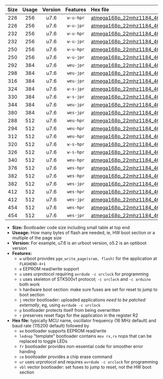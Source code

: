 |Size|Usage|Version|Features|Hex file|
|:-:|:-:|:-:|:-:|:--|
|226|256|u7.6|`w-u-hpr`|[atmega168p_22mhz1184_460800bps_ur.hex](https://raw.githubusercontent.com/stefanrueger/urboot/main/atmega168p_22mhz1184_460800bps_ur.hex)|
|226|256|u7.6|`w-u-jpr`|[atmega168p_22mhz1184_460800bps_ur_vbl.hex](https://raw.githubusercontent.com/stefanrueger/urboot/main/atmega168p_22mhz1184_460800bps_ur_vbl.hex)|
|232|256|u7.6|`w-u-hpr`|[atmega168p_22mhz1184_460800bps_lednop_ur.hex](https://raw.githubusercontent.com/stefanrueger/urboot/main/atmega168p_22mhz1184_460800bps_lednop_ur.hex)|
|232|256|u7.6|`w-u-jpr`|[atmega168p_22mhz1184_460800bps_lednop_ur_vbl.hex](https://raw.githubusercontent.com/stefanrueger/urboot/main/atmega168p_22mhz1184_460800bps_lednop_ur_vbl.hex)|
|250|256|u7.6|`w-u-hpr`|[atmega168p_22mhz1184_460800bps_lednop_fr_ur.hex](https://raw.githubusercontent.com/stefanrueger/urboot/main/atmega168p_22mhz1184_460800bps_lednop_fr_ur.hex)|
|250|256|u7.6|`w-u-jpr`|[atmega168p_22mhz1184_460800bps_lednop_fr_ur_vbl.hex](https://raw.githubusercontent.com/stefanrueger/urboot/main/atmega168p_22mhz1184_460800bps_lednop_fr_ur_vbl.hex)|
|292|384|u7.6|`weu-jpr`|[atmega168p_22mhz1184_460800bps_ee_ur_vbl.hex](https://raw.githubusercontent.com/stefanrueger/urboot/main/atmega168p_22mhz1184_460800bps_ee_ur_vbl.hex)|
|298|384|u7.6|`weu-jpr`|[atmega168p_22mhz1184_460800bps_ee_lednop_ur_vbl.hex](https://raw.githubusercontent.com/stefanrueger/urboot/main/atmega168p_22mhz1184_460800bps_ee_lednop_ur_vbl.hex)|
|316|384|u7.6|`weu-jpr`|[atmega168p_22mhz1184_460800bps_ee_lednop_fr_ur_vbl.hex](https://raw.githubusercontent.com/stefanrueger/urboot/main/atmega168p_22mhz1184_460800bps_ee_lednop_fr_ur_vbl.hex)|
|324|384|u7.6|`w-s-jpr`|[atmega168p_22mhz1184_460800bps_vbl.hex](https://raw.githubusercontent.com/stefanrueger/urboot/main/atmega168p_22mhz1184_460800bps_vbl.hex)|
|330|384|u7.6|`w-s-jpr`|[atmega168p_22mhz1184_460800bps_lednop_vbl.hex](https://raw.githubusercontent.com/stefanrueger/urboot/main/atmega168p_22mhz1184_460800bps_lednop_vbl.hex)|
|344|384|u7.6|`weu-jpr`|[atmega168p_22mhz1184_460800bps_ee_lednop_fr_ce_ur_vbl.hex](https://raw.githubusercontent.com/stefanrueger/urboot/main/atmega168p_22mhz1184_460800bps_ee_lednop_fr_ce_ur_vbl.hex)|
|380|384|u7.6|`wes-jpr`|[atmega168p_22mhz1184_460800bps_ee_vbl.hex](https://raw.githubusercontent.com/stefanrueger/urboot/main/atmega168p_22mhz1184_460800bps_ee_vbl.hex)|
|288|512|u7.6|`weu-hpr`|[atmega168p_22mhz1184_460800bps_ee_ur.hex](https://raw.githubusercontent.com/stefanrueger/urboot/main/atmega168p_22mhz1184_460800bps_ee_ur.hex)|
|294|512|u7.6|`weu-hpr`|[atmega168p_22mhz1184_460800bps_ee_lednop_ur.hex](https://raw.githubusercontent.com/stefanrueger/urboot/main/atmega168p_22mhz1184_460800bps_ee_lednop_ur.hex)|
|312|512|u7.6|`weu-hpr`|[atmega168p_22mhz1184_460800bps_ee_lednop_fr_ur.hex](https://raw.githubusercontent.com/stefanrueger/urboot/main/atmega168p_22mhz1184_460800bps_ee_lednop_fr_ur.hex)|
|320|512|u7.6|`w-s-hpr`|[atmega168p_22mhz1184_460800bps.hex](https://raw.githubusercontent.com/stefanrueger/urboot/main/atmega168p_22mhz1184_460800bps.hex)|
|326|512|u7.6|`w-s-hpr`|[atmega168p_22mhz1184_460800bps_lednop.hex](https://raw.githubusercontent.com/stefanrueger/urboot/main/atmega168p_22mhz1184_460800bps_lednop.hex)|
|340|512|u7.6|`weu-hpr`|[atmega168p_22mhz1184_460800bps_ee_lednop_fr_ce_ur.hex](https://raw.githubusercontent.com/stefanrueger/urboot/main/atmega168p_22mhz1184_460800bps_ee_lednop_fr_ce_ur.hex)|
|376|512|u7.6|`wes-hpr`|[atmega168p_22mhz1184_460800bps_ee.hex](https://raw.githubusercontent.com/stefanrueger/urboot/main/atmega168p_22mhz1184_460800bps_ee.hex)|
|382|512|u7.6|`wes-hpr`|[atmega168p_22mhz1184_460800bps_ee_lednop.hex](https://raw.githubusercontent.com/stefanrueger/urboot/main/atmega168p_22mhz1184_460800bps_ee_lednop.hex)|
|382|512|u7.6|`wes-jpr`|[atmega168p_22mhz1184_460800bps_ee_lednop_vbl.hex](https://raw.githubusercontent.com/stefanrueger/urboot/main/atmega168p_22mhz1184_460800bps_ee_lednop_vbl.hex)|
|412|512|u7.6|`wes-hpr`|[atmega168p_22mhz1184_460800bps_ee_lednop_fr.hex](https://raw.githubusercontent.com/stefanrueger/urboot/main/atmega168p_22mhz1184_460800bps_ee_lednop_fr.hex)|
|412|512|u7.6|`wes-jpr`|[atmega168p_22mhz1184_460800bps_ee_lednop_fr_vbl.hex](https://raw.githubusercontent.com/stefanrueger/urboot/main/atmega168p_22mhz1184_460800bps_ee_lednop_fr_vbl.hex)|
|454|512|u7.6|`wes-hpr`|[atmega168p_22mhz1184_460800bps_ee_lednop_fr_ce.hex](https://raw.githubusercontent.com/stefanrueger/urboot/main/atmega168p_22mhz1184_460800bps_ee_lednop_fr_ce.hex)|
|454|512|u7.6|`wes-jpr`|[atmega168p_22mhz1184_460800bps_ee_lednop_fr_ce_vbl.hex](https://raw.githubusercontent.com/stefanrueger/urboot/main/atmega168p_22mhz1184_460800bps_ee_lednop_fr_ce_vbl.hex)|

- **Size:** Bootloader code size including small table at top end
- **Useage:** How many bytes of flash are needed, ie, HW boot section or a multiple of the page size
- **Version:** For example, u7.6 is an urboot version, o5.2 is an optiboot version
- **Features:**
  + `w` urboot provides `pgm_write_page(sram, flash)` for the application at `FLASHEND-4+1`
  + `e` EEPROM read/write support
  + `u` uses urprotocol requiring `avrdude -c urclock` for programming
  + `s` uses skeleton of STK500v1 protocol; `-c urclock` and `-c arduino` both work
  + `h` hardware boot section: make sure fuses are set for reset to jump to boot section
  + `j` vector bootloader: uploaded applications *need to be patched externally*, eg, using `avrdude -c urclock`
  + `p` bootloader protects itself from being overwritten
  + `r` preserves reset flags for the application in the register R2
- **Hex file:** typically MCU name, oscillator frequency (16 MHz default) and baud rate (115200 default) followed by
  + `ee` bootloader supports EEPROM read/write
  + `lednop` "template" bootloader contains `mov rx,rx` nops that can be replaced to toggle LEDs
  + `fr` bootloader provides non-essential code for smoother error handing
  + `ce` bootloader provides a chip erase command
  + `ur` uses urprotocol and requires `avrdude -c urclock` for programming
  + `vbl` vector bootloader: set fuses to jump to reset, not the HW boot section
